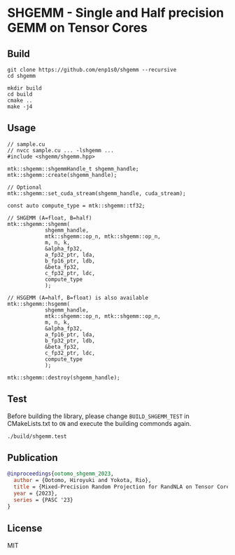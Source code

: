 # SHGEMM - Single and Half precision GEMM on Tensor Cores

## Build
```
git clone https://github.com/enp1s0/shgemm --recursive
cd shgemm

mkdir build
cd build
cmake ..
make -j4
```

## Usage
```cuda
// sample.cu
// nvcc sample.cu ... -lshgemm ...
#include <shgemm/shgemm.hpp>

mtk::shgemm::shgemmHandle_t shgemm_handle;
mtk::shgemm::create(shgemm_handle);

// Optional
mtk::shgemm::set_cuda_stream(shgemm_handle, cuda_stream);

const auto compute_type = mtk::shgemm::tf32;

// SHGEMM (A=float, B=half)
mtk::shgemm::shgemm(
			shgemm_handle,
			mtk::shgemm::op_n, mtk::shgemm::op_n,
			m, n, k,
			&alpha_fp32,
			a_fp32_ptr, lda,
			b_fp16_ptr, ldb,
			&beta_fp32,
			c_fp32_ptr, ldc,
			compute_type
			);

// HSGEMM (A=half, B=float) is also available
mtk::shgemm::hsgemm(
			shgemm_handle,
			mtk::shgemm::op_n, mtk::shgemm::op_n,
			m, n, k,
			&alpha_fp32,
			a_fp16_ptr, lda,
			b_fp32_ptr, ldb,
			&beta_fp32,
			c_fp32_ptr, ldc,
			compute_type
			);

mtk::shgemm::destroy(shgemm_handle);
```

## Test
Before building the library, please change `BUILD_SHGEMM_TEST` in CMakeLists.txt to `ON` and execute the building commonds again.
```
./build/shgemm.test
```

## Publication
```bibtex
@inproceedings{ootomo_shgemm_2023,
  author = {Ootomo, Hiroyuki and Yokota, Rio},
  title = {Mixed-Precision Random Projection for RandNLA on Tensor Cores},
  year = {2023},
  series = {PASC '23}
}
```

## License
MIT
